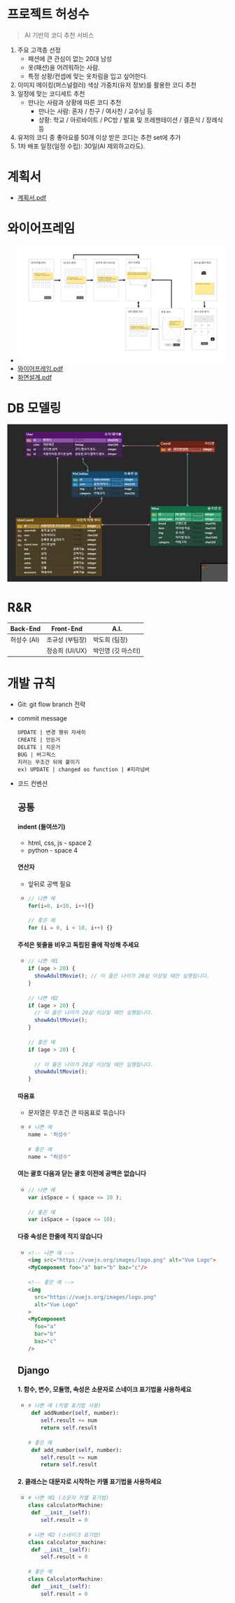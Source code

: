 # 프로젝트 허성수

> AI 기반의 코디 추천 서비스 

1. 주요 고객층 선정 
   - 패션에 큰 관심이 없는 20대 남성
   - 옷(패션)을 어려워하는 사람.
   - 특정 상황/컨셉에 맞는 옷차림을 입고 싶어한다.
2. 이미지 메이킹(퍼스널컬러) 색상 가중치(유저 정보)를 활용한 코디 추천
3. 일정에 맞는 코디세트 추천
   - 만나는 사람과 상황에 따른 코디 추천
     - 만나는 사람: 혼자 / 친구 / 여사친 / 교수님 등
     - 상황: 학교 / 아르바이트 / PC방 / 발표 및 프레젠테이션 /  결혼식 / 장례식 등
4. 유저의 코디 중 좋아요를 50개 이상 받은 코디는 추천 set에 추가
5. 1차 배포 일정(일정 수립): 30일(AI 제외하고라도).



# 계획서

-  [계획서.pdf](README_asset/계획서.pdf) 



# 와이어프레임

- ![wireframe_flow](README_asset/wireframe_flow.png)
- [와이어프레임.pdf](README_asset/와이어프레임.pdf) 
- [화면설계.pdf](README_asset/화면설계.pdf) 



# DB 모델링

![HSS_ERD](README_asset/HSS_ERD.png)



# R&R

| Back-End    | Front-End       | A.I.               |
| ----------- | --------------- | ------------------ |
| 허성수 (AI) | 조규성 (부팀장) | 박도희 (팀장)      |
|             | 정승희 (UI/UX)  | 박인영 (깃 마스터) |



# 개발 규칙

- Git: git flow branch 전략

- commit message

  ```
  UPDATE | 변경 행위 자세히 
  CREATE | 만든거
  DELETE | 지운거
  BUG | 버그픽스
  지라는 무조건 뒤에 붙이기
  ex) UPDATE | changed oo function | #지라넘버
  ```

- 코드 컨벤션

  ## 공통

  

  #### indent (들여쓰기)

  - html, css, js - space 2
  - python - space 4

  

  #### 연산자

  - 앞뒤로 공백 필요

  - ``` javascript
    // 나쁜 예
    for(i=0, i<10, i++){}
    
    // 좋은 예
    for (i = 0, i < 10, i++) {}
    
    ```

  

  #### 주석은 윗줄을 비우고 독립된 줄에 작성해 주세요

  - ``` javascript
    // 나쁜 예1
    if (age > 20) {
      showAdultMovie(); // 이 줄은 나이가 20살 이상일 때만 실행됩니다.
    }
    
    // 나쁜 예2
    if (age > 20) {
      // 이 줄은 나이가 20살 이상일 때만 실행됩니다.
      showAdultMovie();
    }
    
    // 좋은 예
    if (age > 20) {
        
      // 이 줄은 나이가 20살 이상일 때만 실행됩니다.
      showAdultMovie();
    }
    
    
    ```

  

  #### 따옴표

  - 문자열은 무조건 큰 따옴표로 묶습니다

  - ``` python
    # 나쁜 예
    name = '허성수'
    
    # 좋은 예
    name = "허성수"
    ```

  

  #### 여는 괄호 다음과 닫는 괄호 이전에 공백은 없습니다

  - ``` javascript
    // 나쁜 예
    var isSpace = ( space <= 10 );
    
    // 좋은 예
    var isSpace = (space <= 10);
    ```

  

  #### 다중 속성은 한줄에 적지 않습니다

  - ``` html
    <!-- 나쁜 예 -->
    <img src="https://vuejs.org/images/logo.png" alt="Vue Logo">
    <MyComponent foo="a" bar="b" baz="c"/>
    
    <!-- 좋은 예 -->
    <img
      src="https://vuejs.org/images/logo.png"
      alt="Vue Logo"
    >
    <MyComponent
      foo="a"
      bar="b"
      baz="c"
    />
    ```

  

  ## Django

  

  #### 1. 함수, 변수, 모듈명, 속성은 소문자로 스네이크 표기법을 사용하세요

  - ``` python
    # 나쁜 예 (카멜 표기법 사용)
     def addNumber(self, number):
        self.result += num
        return self.result 
    
    # 좋은 예
     def add_number(self, number):
        self.result += num
        return self.result 
    ```

  

  #### 2. 클래스는 대문자로 시작하는 카멜 표기법을 사용하세요

  - ``` python
    # 나쁜 예1 (소문자 카멜 표기법)
    class calculatorMachine:
     def __init__(self):
        self.result = 0
        
    # 나쁜 예2 (스네이크 표기법)
    class calculator_machine:
     def __init__(self):
        self.result = 0
    
    # 좋은 예
    class CalculatorMachine:
     def __init__(self):
        self.result = 0
    ```

  

  

